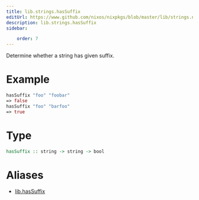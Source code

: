 ```yaml
---
title: lib.strings.hasSuffix
editUrl: https://www.github.com/nixos/nixpkgs/blob/master/lib/strings.nix#L406C5
description: lib.strings.hasSuffix
sidebar:

    order: 7
---
```


Determine whether a string has given suffix.

# Example

```nix
hasSuffix "foo" "foobar"
=> false
hasSuffix "foo" "barfoo"
=> true
```

# Type

```haskell
hasSuffix :: string -> string -> bool
```


# Aliases

- [lib.hasSuffix](/nix-doc-comments/reference/lib/lib-hasSuffix)


